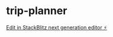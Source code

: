 # trip-planner

[Edit in StackBlitz next generation editor ⚡️](https://stackblitz.com/~/github.com/upen-uxr/trip-planner)